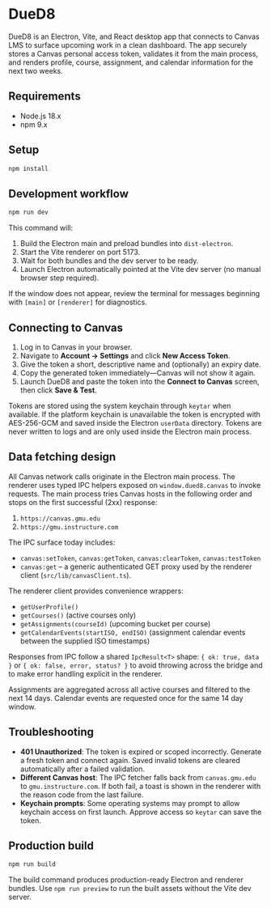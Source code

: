 # DueD8

DueD8 is an Electron, Vite, and React desktop app that connects to Canvas LMS to surface upcoming work in a clean dashboard. The
app securely stores a Canvas personal access token, validates it from the main process, and renders profile, course, assignment,
and calendar information for the next two weeks.

## Requirements
- Node.js 18.x
- npm 9.x

## Setup
```bash
npm install
```

## Development workflow
```bash
npm run dev
```

This command will:
1. Build the Electron main and preload bundles into `dist-electron`.
2. Start the Vite renderer on port 5173.
3. Wait for both bundles and the dev server to be ready.
4. Launch Electron automatically pointed at the Vite dev server (no manual browser step required).

If the window does not appear, review the terminal for messages beginning with `[main]` or `[renderer]` for diagnostics.

## Connecting to Canvas
1. Log in to Canvas in your browser.
2. Navigate to **Account → Settings** and click **New Access Token**.
3. Give the token a short, descriptive name and (optionally) an expiry date.
4. Copy the generated token immediately—Canvas will not show it again.
5. Launch DueD8 and paste the token into the **Connect to Canvas** screen, then click **Save & Test**.

Tokens are stored using the system keychain through `keytar` when available. If the platform keychain is unavailable the token is
encrypted with AES-256-GCM and saved inside the Electron `userData` directory. Tokens are never written to logs and are only used
inside the Electron main process.

## Data fetching design
All Canvas network calls originate in the Electron main process. The renderer uses typed IPC helpers exposed on
`window.dued8.canvas` to invoke requests. The main process tries Canvas hosts in the following order and stops on the first
successful (2xx) response:
1. `https://canvas.gmu.edu`
2. `https://gmu.instructure.com`

The IPC surface today includes:
- `canvas:setToken`, `canvas:getToken`, `canvas:clearToken`, `canvas:testToken`
- `canvas:get` – a generic authenticated GET proxy used by the renderer client (`src/lib/canvasClient.ts`).

The renderer client provides convenience wrappers:
- `getUserProfile()`
- `getCourses()` (active courses only)
- `getAssignments(courseId)` (upcoming bucket per course)
- `getCalendarEvents(startISO, endISO)` (assignment calendar events between the supplied ISO timestamps)

Responses from IPC follow a shared `IpcResult<T>` shape: `{ ok: true, data }` or `{ ok: false, error, status? }` to avoid
throwing across the bridge and to make error handling explicit in the renderer.

Assignments are aggregated across all active courses and filtered to the next 14 days. Calendar events are requested once for the
same 14 day window.

## Troubleshooting
- **401 Unauthorized**: The token is expired or scoped incorrectly. Generate a fresh token and connect again. Saved invalid tokens
  are cleared automatically after a failed validation.
- **Different Canvas host**: The IPC fetcher falls back from `canvas.gmu.edu` to `gmu.instructure.com`. If both fail, a toast is
  shown in the renderer with the reason code from the last failure.
- **Keychain prompts**: Some operating systems may prompt to allow keychain access on first launch. Approve access so `keytar` can
  save the token.

## Production build
```bash
npm run build
```

The build command produces production-ready Electron and renderer bundles. Use `npm run preview` to run the built assets without
the Vite dev server.
